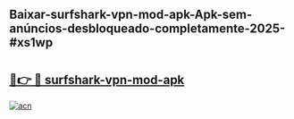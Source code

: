 ## Baixar-surfshark-vpn-mod-apk-Apk-sem-anúncios-desbloqueado-completamente-2025-#xs1wp

# <h2><a href="https://ainizakaria.my?title=surfshark-vpn-mod-apk&ref=22M">🔗👉 🔴 surfshark-vpn-mod-apk</a></h2>

[![acn](https://github.com/user-attachments/assets/0f9c940e-d8b0-45ae-aac7-cd30a18b3e1c)](https://ainizakaria.my?title=surfshark-vpn-mod-apk&ref=22M)

